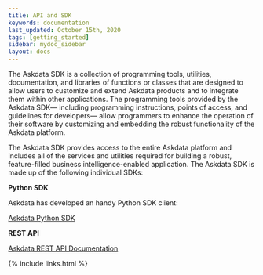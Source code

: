 ```yaml
---
title: API and SDK
keywords: documentation
last_updated: October 15th, 2020
tags: [getting_started]
sidebar: mydoc_sidebar
layout: docs
---
```


The Askdata SDK is a collection of programming tools, utilities, documentation, and libraries of functions or classes that are designed to allow users to customize and extend Askdata products and to integrate them within other applications. The programming tools provided by the Askdata SDK— including programming instructions, points of access, and guidelines for developers— allow programmers to enhance the operation of their software by customizing and embedding the robust functionality of the Askdata platform. 

The Askdata SDK provides access to the entire Askdata platform and includes all of the services and utilities required for building a robust, feature-filled business intelligence-enabled application. The Askdata SDK is made up of the following individual SDKs:

**Python SDK**

Askdata has developed an handy Python SDK client: 

[Askdata Python SDK](askdata-python-sdk)

**REST API**

[Askdata REST API Documentation](api-documentation)

{% include links.html %}

    
